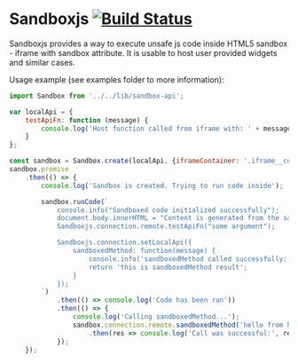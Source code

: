 # Sandboxjs [![Build Status](https://travis-ci.org/huston007/sandboxjs.svg?branch=master)](https://travis-ci.org/huston007/sandboxjs)

Sandboxjs provides a way to execute unsafe js code inside HTML5 sandbox - iframe with sandbox attribute.
It is usable to host user provided widgets and similar cases.

Usage example (see examples folder to more information): 
```js
import Sandbox from '../../lib/sandbox-api';

var localApi = {
    testApiFn: function (message) {
        console.log('Host function called from iframe with: ' + message);
    }
};

const sandbox = Sandbox.create(localApi, {iframeContainer: '.iframe__container', frameClassName: 'simple__iframe'});
sandbox.promise
    .then(() => {
        console.log('Sandbox is created. Trying to run code inside');

        sandbox.runCode(`
            console.info("Sandboxed code initialized successfully");
            document.body.innerHTML = "Content is generated from the sandbox";
            Sandboxjs.connection.remote.testApiFn("some argument");

            Sandboxjs.connection.setLocalApi({
                sandboxedMethod: function(message) {
                    console.info('sandboxedMethod called successfully:', message);
                    return 'this is sandboxedMethod result';
                }
            });
        `)
            .then(() => console.log('Code has been ran'))
            .then(() => {
                console.log('Calling sandboxedMethod...');
                sandbox.connection.remote.sandboxedMethod('hello from host')
                    .then(res => console.log('Call was successful:', res));
            });
    });

```